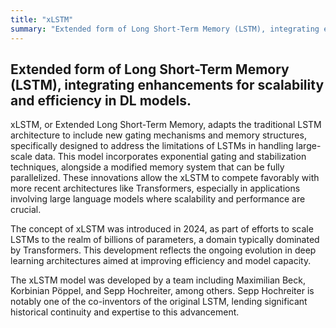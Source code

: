 ```yaml
---
title: "xLSTM"
summary: "Extended form of Long Short-Term Memory (LSTM), integrating enhancements for scalability and efficiency in DL models."
---
```


## Extended form of Long Short-Term Memory (LSTM), integrating enhancements for scalability and efficiency in DL models.

xLSTM, or Extended Long Short-Term Memory, adapts the traditional LSTM architecture to include new gating mechanisms and memory structures, specifically designed to address the limitations of LSTMs in handling large-scale data. This model incorporates exponential gating and stabilization techniques, alongside a modified memory system that can be fully parallelized. These innovations allow the xLSTM to compete favorably with more recent architectures like Transformers, especially in applications involving large language models where scalability and performance are crucial.

The concept of xLSTM was introduced in 2024, as part of efforts to scale LSTMs to the realm of billions of parameters, a domain typically dominated by Transformers. This development reflects the ongoing evolution in deep learning architectures aimed at improving efficiency and model capacity.

The xLSTM model was developed by a team including Maximilian Beck, Korbinian Pöppel, and Sepp Hochreiter, among others. Sepp Hochreiter is notably one of the co-inventors of the original LSTM, lending significant historical continuity and expertise to this advancement.